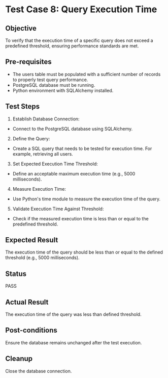 # Test Case 8: Query Execution Time
## Objective
To verify that the execution time of a specific query does not exceed a predefined threshold, ensuring performance standards are met.
## Pre-requisites
- The users table must be populated with a sufficient number of records to properly test query performance.
- PostgreSQL database must be running.
- Python environment with SQLAlchemy installed.
## Test Steps
1. Establish Database Connection:
- Connect to the PostgreSQL database using SQLAlchemy.
2. Define the Query:
- Create a SQL query that needs to be tested for execution time. For example, retrieving all users.
3. Set Expected Execution Time Threshold:
- Define an acceptable maximum execution time (e.g., 5000 milliseconds).
4. Measure Execution Time:
- Use Python's time module to measure the execution time of the query.
5. Validate Execution Time Against Threshold:
- Check if the measured execution time is less than or equal to the predefined threshold.
## Expected Result
The execution time of the query should be less than or equal to the defined threshold (e.g., 5000 milliseconds).
## Status
PASS
## Actual Result
The execution time of the query was less than defined threshold.
## Post-conditions
Ensure the database remains unchanged after the test execution.
## Cleanup
Close the database connection.
